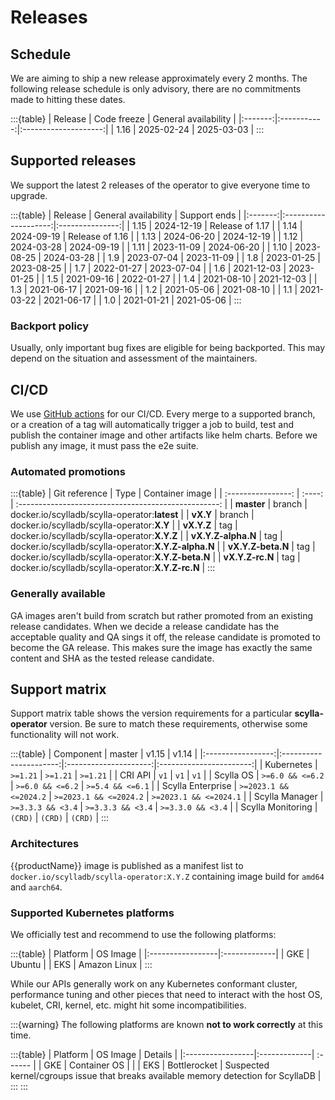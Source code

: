 # Releases

## Schedule
We are aiming to ship a new release approximately every 2 months. The following release schedule is only advisory, there are no commitments made to hitting these dates.

:::{table}
| Release | Code freeze | General availability |
|:-------:|:-----------:|:--------------------:|
|  1.16   | 2025-02-24  |      2025-03-03      |
:::

## Supported releases
We support the latest 2 releases of the operator to give everyone time to upgrade.

:::{table}
| Release | General availability |  Support ends   |
|:-------:|:--------------------:|:---------------:|
|  1.15   |      2024-12-19      | Release of 1.17 |
|  1.14   |      2024-09-19      | Release of 1.16 |
|  1.13   |      2024-06-20      |   2024-12-19    |
|  1.12   |      2024-03-28      |   2024-09-19    |
|  1.11   |      2023-11-09      |   2024-06-20    |
|  1.10   |      2023-08-25      |   2024-03-28    |
|   1.9   |      2023-07-04      |   2023-11-09    |
|   1.8   |      2023-01-25      |   2023-08-25    |
|   1.7   |      2022-01-27      |   2023-07-04    |
|   1.6   |      2021-12-03      |   2023-01-25    |
|   1.5   |      2021-09-16      |   2022-01-27    |
|   1.4   |      2021-08-10      |   2021-12-03    |
|   1.3   |      2021-06-17      |   2021-09-16    |
|   1.2   |      2021-05-06      |   2021-08-10    |
|   1.1   |      2021-03-22      |   2021-06-17    |
|   1.0   |      2021-01-21      |   2021-05-06    |
:::

### Backport policy
Usually, only important bug fixes are eligible for being backported.
This may depend on the situation and assessment of the maintainers.

## CI/CD
We use [GitHub actions](https://github.com/scylladb/scylla-operator/actions/workflows/go.yaml?query=branch%3Amaster+event%3Apush) for our CI/CD. Every merge to a supported branch, or a creation of a tag will automatically trigger a job to build, test and publish the container image and other artifacts like helm charts. Before we publish any image, it must pass the e2e suite.

### Automated promotions

:::{table}
| Git reference      | Type   | Container image                                      |
| :----------------: | :----: | :--------------------------------------------------: |
| **master**         | branch | docker.io/scylladb/scylla-operator:**latest**        |
| **vX.Y**           | branch | docker.io/scylladb/scylla-operator:**X.Y**           |
| **vX.Y.Z**         | tag    | docker.io/scylladb/scylla-operator:**X.Y.Z**         |
| **vX.Y.Z-alpha.N** | tag    | docker.io/scylladb/scylla-operator:**X.Y.Z-alpha.N** |
| **vX.Y.Z-beta.N**  | tag    | docker.io/scylladb/scylla-operator:**X.Y.Z-beta.N**  |
| **vX.Y.Z-rc.N**    | tag    | docker.io/scylladb/scylla-operator:**X.Y.Z-rc.N**    |
:::

### Generally available
GA images aren't build from scratch but rather promoted from an existing release candidates. When we decide a release candidate has the acceptable quality and QA sings it off, the release candidate is promoted to become the GA release. This makes sure the image has exactly the same content and SHA as the tested release candidate.

## Support matrix

Support matrix table shows the version requirements for a particular **scylla-operator** version. Be sure to match these requirements, otherwise some functionality will not work.

:::{table}
| Component         | master                 | v1.15                 | v1.14                   |
|:-----------------:|:----------------------:|:---------------------:|:-----------------------:|
| Kubernetes        | `>=1.21`               | `>=1.21`               | `>=1.21`               |
| CRI API           | `v1`                   | `v1`                   | `v1`                   |
| Scylla OS         | `>=6.0 && <=6.2`       | `>=6.0 && <=6.2`       | `>=5.4 && <=6.1`       |
| Scylla Enterprise | `>=2023.1 && <=2024.2` | `>=2023.1 && <=2024.2` | `>=2023.1 && <=2024.1` |
| Scylla Manager    | `>=3.3.3 && <3.4`      | `>=3.3.3 && <3.4`      | `>=3.3.0 && <3.4`      |
| Scylla Monitoring | `(CRD)`                | `(CRD)`                | `(CRD)`                |
:::

### Architectures

{{productName}} image is published as a manifest list to `docker.io/scylladb/scylla-operator:X.Y.Z` containing image build for `amd64` and `aarch64`.

### Supported Kubernetes platforms

We officially test and recommend to use the following platforms:

:::{table}
| Platform         | OS Image     |
|:-----------------|:-------------|
| GKE              | Ubuntu       |
| EKS              | Amazon Linux |
:::

While our APIs generally work on any Kubernetes conformant cluster,
performance tuning and other pieces that need to interact with the host OS, kubelet, CRI, kernel, etc. might hit some incompatibilities.


:::{warning}
The following platforms are known **not to work correctly** at this time.

:::{table}
| Platform         | OS Image     | Details |
|:-----------------|:-------------| :------ |
| GKE              | Container OS |         |
| EKS              | Bottlerocket | Suspected kernel/cgroups issue that breaks available memory detection for ScyllaDB |
:::
:::
